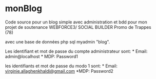 # monBlog
Code source pour un blog simple avec administration et bdd pour mon projet de soutenance WEBFORCE3/ SOCIAL BUILDER Promo de Trappes (78) 

 avec une base de données php sql myadmin "blog".

Les identifiant et mot de passe du compte administrateur sont:
	* Email: admin@localhost
	* MDP: Password1

les identifiants et mot de passe du modo 1 sont:
	* Email: virginie.allaghenkhaldi@gmail.com
	*MDP: Password2